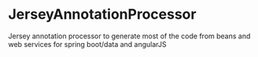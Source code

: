 # JerseyAnnotationProcessor
Jersey annotation processor to generate most of the code from beans and web services for spring boot/data and angularJS
